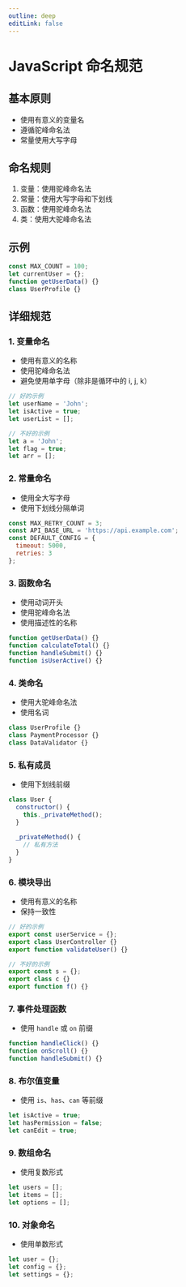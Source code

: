 ```yaml
---
outline: deep
editLink: false
---
```


# JavaScript 命名规范

## 基本原则
- 使用有意义的变量名
- 遵循驼峰命名法
- 常量使用大写字母

## 命名规则
1. 变量：使用驼峰命名法
2. 常量：使用大写字母和下划线
3. 函数：使用驼峰命名法
4. 类：使用大驼峰命名法

## 示例
```javascript
const MAX_COUNT = 100;
let currentUser = {};
function getUserData() {}
class UserProfile {}
```

## 详细规范

### 1. 变量命名
- 使用有意义的名称
- 使用驼峰命名法
- 避免使用单字母（除非是循环中的 i, j, k）
```javascript
// 好的示例
let userName = 'John';
let isActive = true;
let userList = [];

// 不好的示例
let a = 'John';
let flag = true;
let arr = [];
```

### 2. 常量命名
- 使用全大写字母
- 使用下划线分隔单词
```javascript
const MAX_RETRY_COUNT = 3;
const API_BASE_URL = 'https://api.example.com';
const DEFAULT_CONFIG = {
  timeout: 5000,
  retries: 3
};
```

### 3. 函数命名
- 使用动词开头
- 使用驼峰命名法
- 使用描述性的名称
```javascript
function getUserData() {}
function calculateTotal() {}
function handleSubmit() {}
function isUserActive() {}
```

### 4. 类命名
- 使用大驼峰命名法
- 使用名词
```javascript
class UserProfile {}
class PaymentProcessor {}
class DataValidator {}
```

### 5. 私有成员
- 使用下划线前缀
```javascript
class User {
  constructor() {
    this._privateMethod();
  }
  
  _privateMethod() {
    // 私有方法
  }
}
```

### 6. 模块导出
- 使用有意义的名称
- 保持一致性
```javascript
// 好的示例
export const userService = {};
export class UserController {}
export function validateUser() {}

// 不好的示例
export const s = {};
export class c {}
export function f() {}
```

### 7. 事件处理函数
- 使用 `handle` 或 `on` 前缀
```javascript
function handleClick() {}
function onScroll() {}
function handleSubmit() {}
```

### 8. 布尔值变量
- 使用 `is`、`has`、`can` 等前缀
```javascript
let isActive = true;
let hasPermission = false;
let canEdit = true;
```

### 9. 数组命名
- 使用复数形式
```javascript
let users = [];
let items = [];
let options = [];
```

### 10. 对象命名
- 使用单数形式
```javascript
let user = {};
let config = {};
let settings = {};
``` 